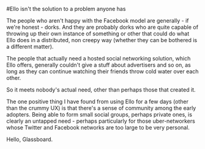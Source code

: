 #Ello isn't the solution to a problem anyone has

The people who aren't happy with the Facebook model are generally - if we're honest - dorks. And they are probably dorks who are quite capable of throwing up their own instance of something or other that could do what Ello does in a distributed, non creepy way (whether they can be bothered is a different matter).

The people that actually need a hosted social networking solution, which Ello offers, generally couldn't give a stuff about advertisers and so on, as long as they can continue watching their friends throw cold water over each other.

So it meets nobody's actual need, other than perhaps those that created it.

The one positive thing I have found from using Ello for a few days (other than the crummy UX) is that there's a sense of community among the early adopters. Being able to form small social groups, perhaps private ones, is clearly an untapped need - perhaps particularly for those uber-networkers whose Twitter and Facebook networks are too large to be very personal.

Hello, Glassboard.
